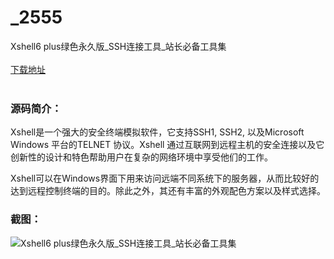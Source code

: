 # _2555
Xshell6 plus绿色永久版_SSH连接工具_站长必备工具集
<br/></br>
[下载地址](https://www.uuid2.com/2555.html "下载地址")
<br/></br>
<h3>源码简介：</h3>
<p>Xshell是一个强大的安全终端模拟软件，它支持SSH1, SSH2, 以及Microsoft Windows 平台的TELNET 协议。Xshell 通过互联网到远程主机的安全连接以及它创新性的设计和特色帮助用户在复杂的网络环境中享受他们的工作。<p>
<p>Xshell可以在Windows界面下用来访问远端不同系统下的服务器，从而比较好的达到远程控制终端的目的。除此之外，其还有丰富的外观配色方案以及样式选择。<p>
<h3>截图：</h3>
<img src="https://www.uuid2.com/wp-content/uploads/img/202201/d7a6bf7645.png" alt="Xshell6 plus绿色永久版_SSH连接工具_站长必备工具集">
